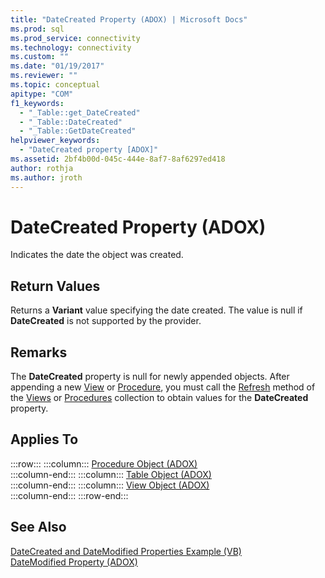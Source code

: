 ```yaml
---
title: "DateCreated Property (ADOX) | Microsoft Docs"
ms.prod: sql
ms.prod_service: connectivity
ms.technology: connectivity
ms.custom: ""
ms.date: "01/19/2017"
ms.reviewer: ""
ms.topic: conceptual
apitype: "COM"
f1_keywords: 
  - "_Table::get_DateCreated"
  - "_Table::DateCreated"
  - "_Table::GetDateCreated"
helpviewer_keywords: 
  - "DateCreated property [ADOX]"
ms.assetid: 2bf4b00d-045c-444e-8af7-8af6297ed418
author: rothja
ms.author: jroth
---
```

# DateCreated Property (ADOX)
Indicates the date the object was created.  
  
## Return Values  
 Returns a **Variant** value specifying the date created. The value is null if **DateCreated** is not supported by the provider.  
  
## Remarks  
 The **DateCreated** property is null for newly appended objects. After appending a new [View](../../../ado/reference/adox-api/view-object-adox.md) or [Procedure](../../../ado/reference/adox-api/procedure-object-adox.md), you must call the [Refresh](../../../ado/reference/ado-api/refresh-method-ado.md) method of the [Views](../../../ado/reference/adox-api/views-collection-adox.md) or [Procedures](../../../ado/reference/adox-api/procedures-collection-adox.md) collection to obtain values for the **DateCreated** property.  
  
## Applies To  

:::row:::
    :::column:::
        [Procedure Object (ADOX)](../../../ado/reference/adox-api/procedure-object-adox.md)  
    :::column-end:::
    :::column:::
        [Table Object (ADOX)](../../../ado/reference/adox-api/table-object-adox.md)  
    :::column-end:::
    :::column:::
        [View Object (ADOX)](../../../ado/reference/adox-api/view-object-adox.md)  
    :::column-end:::
:::row-end:::

## See Also  
 [DateCreated and DateModified Properties Example (VB)](../../../ado/reference/adox-api/datecreated-and-datemodified-properties-example-vb.md)   
 [DateModified Property (ADOX)](../../../ado/reference/adox-api/datemodified-property-adox.md)

